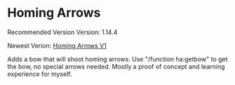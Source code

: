 # Homing Arrows
Recommended Version Version: 1.14.4

Newest Verion: [Homing Arrows V1](https://github.com/WaifuBeforeLaifu/Datapacks/raw/master/Homing%20Arrows/Homing%20Arrows%20V1.zip)

Adds a bow that will shoot homing arrows. Use "/function ha:getbow" to get the bow, no special arrows needed. Mostly a proof of concept and learning experience for myself.
